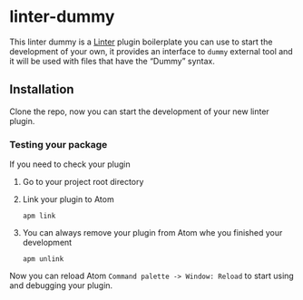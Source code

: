 linter-dummy
=========================

This linter dummy is a [Linter](https://github.com/AtomLinter/Linter) plugin boilerplate you can use to start the development of your own, it provides an interface to `dummy` external tool and it will be used with files that have the “Dummy” syntax.

## Installation
Clone the repo, now you can start the development of your new linter plugin.

### Testing your package
If you need to check your plugin
1. Go to your project root directory

2. Link your plugin to Atom
   ```
   apm link
   ```
3. You can always remove your plugin from Atom whe you finished your development
   ```
   apm unlink
   ```

Now you can reload Atom `Command palette -> Window: Reload` to start using and debugging your plugin.
